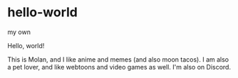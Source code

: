 # hello-world
my own

Hello, world!

This is Molan, and I like anime and memes (and also moon tacos).
I am also a pet lover, and like webtoons and video games as well.
I'm also on Discord.
